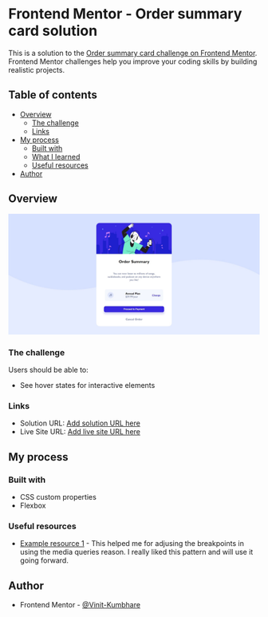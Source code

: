 # Frontend Mentor - Order summary card solution

This is a solution to the [Order summary card challenge on Frontend Mentor](https://www.frontendmentor.io/challenges/order-summary-component-QlPmajDUj). Frontend Mentor challenges help you improve your coding skills by building realistic projects. 

## Table of contents

- [Overview](#overview)
  - [The challenge](#the-challenge)
  - [Links](#links)
- [My process](#my-process)
  - [Built with](#built-with)
  - [What I learned](#what-i-learned)
  - [Useful resources](#useful-resources)
- [Author](#author)


## Overview

![alt text](images/OrderSummary.png "Order Summary Page")

### The challenge

Users should be able to:

- See hover states for interactive elements

### Links

- Solution URL: [Add solution URL here](https://github.com/vinitGithub099/Order-Summary)
- Live Site URL: [Add live site URL here](https://vinitgithub099.github.io/Order-Summary/)

## My process

### Built with

- CSS custom properties
- Flexbox


### Useful resources

- [Example resource 1](https://www.w3schools.com) - This helped me for adjusing the breakpoints in using the media queries reason. I really liked this pattern and will use it going forward.


## Author

- Frontend Mentor - [@Vinit-Kumbhare](https://www.frontendmentor.io/profile/Vinit-Kumbhare)


